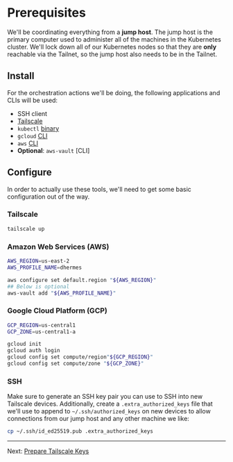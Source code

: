 # Prerequisites

We'll be coordinating everything from a **jump host**. The jump host is the
primary computer used to administer all of the machines in the Kubernetes
cluster. We'll lock down all of our Kubernetes nodes so that they are **only**
reachable via the Tailnet, so the jump host also needs to be in the Tailnet.

## Install

For the orchestration actions we'll be doing, the following applications and
CLIs will be used:

- SSH client
- [Tailscale][1]
- `kubectl` [binary][2]
- `gcloud` [CLI][3]
- `aws` [CLI][4]
- **Optional**: `aws-vault` [CLI]

## Configure

In order to actually use these tools, we'll need to get some basic
configuration out of the way.

### Tailscale

```bash
tailscale up
```

### Amazon Web Services (AWS)

```bash
AWS_REGION=us-east-2
AWS_PROFILE_NAME=dhermes

aws configure set default.region "${AWS_REGION}"
## Below is optional
aws-vault add "${AWS_PROFILE_NAME}"
```

### Google Cloud Platform (GCP)

```bash
GCP_REGION=us-central1
GCP_ZONE=us-central1-a

gcloud init
gcloud auth login
gcloud config set compute/region"${GCP_REGION}"
gcloud config set compute/zone "${GCP_ZONE}"
```

### SSH

Make sure to generate an SSH key pair you can use to SSH into new Tailscale
devices. Additionally, create a `.extra_authorized_keys` file that we'll use
to append to `~/.ssh/authorized_keys` on new devices to allow connections
from our jump host and any other machine we like:

```bash
cp ~/.ssh/id_ed25519.pub .extra_authorized_keys
```

---

Next: [Prepare Tailscale Keys][6]

[1]: https://tailscale.com/download/linux/ubuntu-2004
[2]: https://kubernetes.io/docs/tasks/tools/
[3]: https://cloud.google.com/sdk/docs/install
[4]: https://aws.amazon.com/cli/
[5]: https://github.com/99designs/aws-vault
[6]: 02-prepare-tailscale-keys.md
